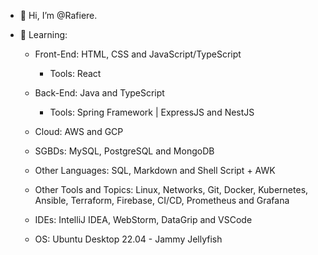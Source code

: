 - 👋 Hi, I’m @Rafiere.

- 👀 Learning:

  - Front-End: HTML, CSS and JavaScript/TypeScript
    - Tools: React

  - Back-End: Java and TypeScript
    - Tools: Spring Framework | ExpressJS and NestJS

  - Cloud: AWS and GCP

  - SGBDs: MySQL, PostgreSQL and MongoDB

  - Other Languages: SQL, Markdown and Shell Script + AWK

  - Other Tools and Topics: Linux, Networks, Git, Docker, Kubernetes, Ansible, Terraform, Firebase, CI/CD, Prometheus and Grafana

  - IDEs: IntelliJ IDEA, WebStorm, DataGrip and VSCode

  - OS: Ubuntu Desktop 22.04 - Jammy Jellyfish
